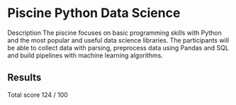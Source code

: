 # Piscine Python Data Science

Description
The piscine focuses on basic programming skills with Python and the most popular and useful data science libraries. The participants will be able to collect data with parsing, preprocess data using Pandas and SQL and build pipelines with machine learning algorithms.

## Results
Total score 124 / 100
